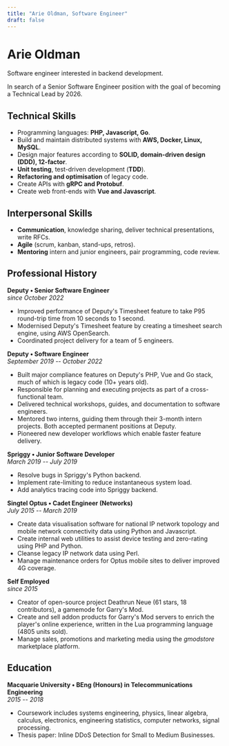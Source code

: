```yaml
---
title: "Arie Oldman, Software Engineer"
draft: false
---
```


<style>
  #post-header {
    display: none !important;
  }

  @media print {
    header, footer { display: none !important; }
    body {
      width: 1150px;
    }

    p {
      line-height: 1.2 !important;
    }
    .hide-on-print {
      display: none;
    }
  }
</style>


# Arie Oldman


Software engineer interested in backend development.
<!-- Product-focused, and responsible for backend architecture of modern and legacy software projects. -->

In search of a Senior Software Engineer position with the goal of becoming a Technical Lead by 2026.

## Technical Skills

* Programming languages: **PHP, Javascript, Go**.
* Build and maintain distributed systems with **AWS, Docker, Linux, MySQL**.
* Design major features according to **SOLID, domain-driven design (DDD), 12-factor**.
* **Unit testing**, test-driven development (**TDD**).
* **Refactoring and optimisation** of legacy code.
* Create APIs with **gRPC and Protobuf**.
* Create web front-ends with **Vue and Javascript**.

## Interpersonal Skills

* **Communication**, knowledge sharing, deliver technical presentations, write RFCs.
* **Agile** (scrum, kanban, stand-ups, retros).
* **Mentoring** intern and junior engineers, pair programming, code review.

<!-- * Code review (frontend and backend). -->
<!-- * Documentation (guides, tutorials, references, READMEs) and RFCs. -->
<!-- * Professional feedback. -->

## Professional History

<!-- FOCUS ON KEYWORDS -->

**Deputy • Senior Software Engineer**<br/>_since October 2022_

* Improved performance of Deputy's Timesheet feature to take P95 round-trip time from 10 seconds to 1 second.
* Modernised Deputy's Timesheet feature by creating a timesheet search engine, using AWS OpenSearch.
* Coordinated project delivery for a team of 5 engineers.

**Deputy • Software Engineer**<br/>_September 2019 -- October 2022_

<!-- * **Pay Comparison**: -->
<!-- * **Enterprise Employee Profile**: -->
<!-- * **Agreed Hours**: -->
<!-- * **Export Aggregator**: -->
<!-- * **Precaf**: -->
<!-- * **Environment Variables Custom App**: -->

* Built major compliance features on Deputy's PHP, Vue and Go stack, much of which is legacy code (10+ years old). <!-- enterprise profile, pay comparison, svc-compliance -->
* Responsible for planning and executing projects as part of a cross-functional team. <!-- export aggr, bunnings, enterprise profile, pay comparison -->
* Delivered technical workshops, guides, and documentation to software engineers.
* Mentored two interns, guiding them through their 3-month intern projects. Both accepted permanent positions at Deputy.
* Pioneered new developer workflows which enable faster feature delivery. <!-- precaf, common funcs, pay comparison scripts -->

**Spriggy • Junior Software Developer**<br/>_March 2019 -- July 2019_

* Resolve bugs in Spriggy's Python backend.
* Implement rate-limiting to reduce instantaneous system load.
* Add analytics tracing code into Spriggy backend.

**Singtel Optus • Cadet Engineer (Networks)**<br/>_July 2015 -- March 2019_

* Create data visualisation software for national IP network topology and mobile network connectivity data using Python and Javascript.
* Create internal web utilities to assist device testing and zero-rating using PHP and Python.
* Cleanse legacy IP network data using Perl.
* Manage maintenance orders for Optus mobile sites to deliver improved 4G coverage.

**Self Employed**<br/>_since 2015_

* Creator of open-source project Deathrun Neue (61 stars, 18 contributors), a gamemode for Garry's Mod.
* Create and sell addon products for Garry's Mod servers to enrich the player's online experience, written in the Lua programming language (4805 units sold).
* Manage sales, promotions and marketing media using the _gmodstore_ marketplace platform.

## Education

**Macquarie University • BEng (Honours) in Telecommunications Engineering**<br/>_2015 -- 2018_

* Coursework includes systems engineering, physics, linear algebra, calculus, electronics, engineering statistics, computer networks, signal processing.
* Thesis paper: Inline DDoS Detection for Small to Medium Businesses.



